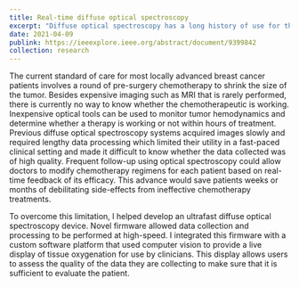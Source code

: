 ```yaml
---
title: Real-time diffuse optical spectroscopy
excerpt: "Diffuse optical spectroscopy has a long history of use for the monitoring of breast cancer, but lengthy acquisition and processing times have made it difficult to use in the clinic. While in the Roblyer lab, I helped develop an ultrafast spectroscopy system with onboard data processing and integrated it with a novel probe tracking technique to provide real-time information of tissue hemodynamics.<br/><img src='/images/openSFDI_iso.png' width='400'><br/>"
date: 2021-04-09
publink: https://ieeexplore.ieee.org/abstract/document/9399842
collection: research
---
```

The current standard of care for most locally advanced breast cancer patients involves a round of pre-surgery chemotherapy to shrink the size of the tumor. Besides expensive imaging such as MRI that is rarely performed, there is currently no way to know whether the chemotherapeutic is working. Inexpensive optical tools can be used to monitor tumor hemodynamics and determine whether a therapy is working or not within hours of treatment. Previous diffuse optical spectroscopy systems acquired images slowly and required lengthy data processing which limited their utility in a fast-paced clinical setting and made it difficult to know whether the data collected was of high quality. Frequent follow-up using optical spectroscopy could allow doctors to modify chemotherapy regimens for each patient based on real-time feedback of its efficacy. This advance would save patients weeks or months of debilitating side-effects from ineffective chemotherapy treatments.

To overcome this limitation, I helped develop an ultrafast diffuse optical spectroscopy device. Novel firmware allowed data collection and processing to be performed at high-speed. I integrated this firmware with a custom software platform that used computer vision to provide a live display of tissue oxygenation for use by clinicians. This display allows users to assess the quality of the data they are collecting to make sure that it is sufficient to evaluate the patient.
